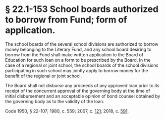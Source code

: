 # § 22.1-153 School boards authorized to borrow from Fund; form of application.

<p>The school boards of the several school divisions are authorized to borrow money belonging to the Literary Fund, and any school board desiring to borrow from the Fund shall make written application to the Board of Education for such loan on a form to be prescribed by the Board. In the case of a regional or joint school, the school boards of the school divisions participating in such school may jointly apply to borrow money for the benefit of the regional or joint school.</p><p>The Board shall not disburse any proceeds of any approved loan prior to its receipt of the concurrent approval of the governing body at the time of initial disbursement and an acceptable opinion of bond counsel obtained by the governing body as to the validity of the loan.</p><p>Code 1950, § 22-107; 1980, c. 559; 2007, c. <a href='http://lis.virginia.gov/cgi-bin/legp604.exe?071+ful+CHAP0121'>121</a>; 2018, c. <a href='http://lis.virginia.gov/cgi-bin/legp604.exe?181+ful+CHAP0591'>591</a>.</p>